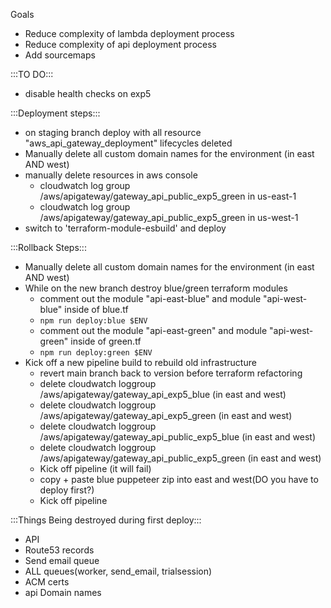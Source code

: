Goals
- Reduce complexity of lambda deployment process
- Reduce complexity of api deployment process
- Add sourcemaps

:::TO DO:::
- disable health checks on exp5

:::Deployment steps:::
- on staging branch deploy with all resource "aws_api_gateway_deployment" lifecycles deleted
- Manually delete all custom domain names for the environment  (in east AND west)
- manually delete resources in aws console
  - cloudwatch log group /aws/apigateway/gateway_api_public_exp5_green in us-east-1
  - cloudwatch log group /aws/apigateway/gateway_api_public_exp5_green in us-west-1
- switch to 'terraform-module-esbuild' and deploy

:::Rollback Steps:::
- Manually delete all custom domain names for the environment (in east AND west)
- While on the new branch destroy blue/green terraform modules
  - comment out the module "api-east-blue" and module "api-west-blue" inside of blue.tf
  - `npm run deploy:blue $ENV`
  - comment out the module "api-east-green" and module "api-west-green" inside of green.tf
  - `npm run deploy:green $ENV`
- Kick off a new pipeline build to rebuild old infrastructure
  - revert main branch back to version before terraform refactoring
  - delete cloudwatch loggroup /aws/apigateway/gateway_api_exp5_blue (in east and west)
  - delete cloudwatch loggroup /aws/apigateway/gateway_api_exp5_green (in east and west)
  - delete cloudwatch loggroup /aws/apigateway/gateway_api_public_exp5_blue (in east and west)
  - delete cloudwatch loggroup /aws/apigateway/gateway_api_public_exp5_green (in east and west)
  - Kick off pipeline (it will fail)
  - copy + paste blue puppeteer zip into east and west(DO you have to deploy first?)
  - Kick off pipeline




:::Things Being destroyed during first deploy:::
- API
- Route53 records
- Send email queue
- ALL queues(worker, send_email, trialsession)
- ACM certs
- api Domain names